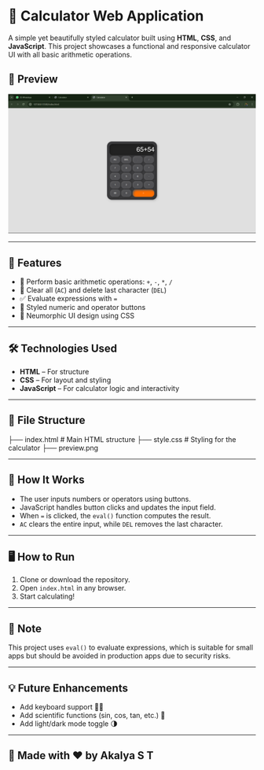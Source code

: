 # 🔢 Calculator Web Application

A simple yet beautifully styled calculator built using **HTML**, **CSS**, and **JavaScript**. This project showcases a functional and responsive calculator UI with all basic arithmetic operations.

## 📸 Preview

![Calculator Screenshot](uhuhuh.png)

---

## 🚀 Features

- 🧮 Perform basic arithmetic operations: `+`, `-`, `*`, `/`
- 🔁 Clear all (`AC`) and delete last character (`DEL`)
- ✅ Evaluate expressions with `=`
- 🔢 Styled numeric and operator buttons
- 🎨 Neumorphic UI design using CSS

---

## 🛠️ Technologies Used

- **HTML** – For structure
- **CSS** – For layout and styling
- **JavaScript** – For calculator logic and interactivity

---

## 📂 File Structure
├── index.html # Main HTML structure
├── style.css # Styling for the calculator
├── preview.png 


---

## 🧠 How It Works

- The user inputs numbers or operators using buttons.
- JavaScript handles button clicks and updates the input field.
- When `=` is clicked, the `eval()` function computes the result.
- `AC` clears the entire input, while `DEL` removes the last character.

---

## 🖥️ How to Run

1. Clone or download the repository.
2. Open `index.html` in any browser.
3. Start calculating!

---

## 📌 Note

This project uses `eval()` to evaluate expressions, which is suitable for small apps but should be avoided in production apps due to security risks.

---

## 💡 Future Enhancements

- Add keyboard support 🧑‍💻  
- Add scientific functions (sin, cos, tan, etc.) 🧮  
- Add light/dark mode toggle 🌗

---

## 🙌 Made with ❤️ by Akalya S T

